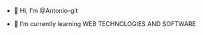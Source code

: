 - 👋 Hi, I’m @Antonio-git

- 🌱 I’m currently learning WEB TECHNOLOGIES AND SOFTWARE


<!---
Antonio-git/Antonio-git is a ✨ special ✨ repository because its `README.md` (this file) appears on your GitHub profile.
You can click the Preview link to take a look at your changes.
--->
